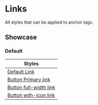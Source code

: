 <script lang="ts">
    import IconMenu from "$lib/icons/IconMenu.svelte";
    import IconAdd from "$lib/icons/IconAdd.svelte";
</script>

# Links

All styles that can be applied to anchor tags.

## Showcase

### Default

<div class="container" data-tid="showcase">

| Styles                                                                            |
| --------------------------------------------------------------------------------- |
| <a href="#">Default Link</a>                                                      |
| <a href="#" class="button primary">Button Primary link</a>                        |
| <a href="#" class="button primary full-width">Button full-width link</a>          |
| <a href="#" class="button primary with-icon"><IconAdd />Button with-icon link</a> |

</div>

<style>
    .container table td {
        font-size: var(--font-size-standard);
    }
</style>
